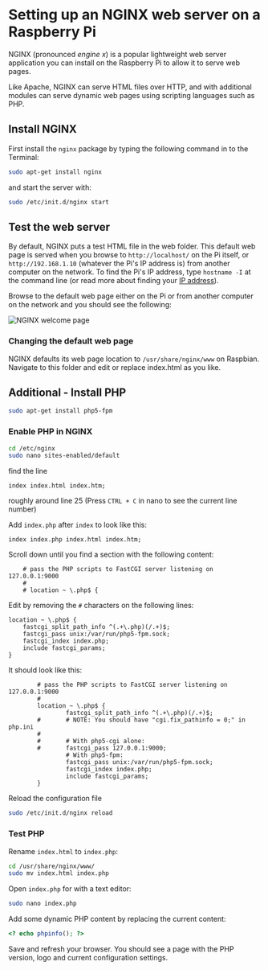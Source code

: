 # Setting up an NGINX web server on a Raspberry Pi

NGINX (pronounced *engine x*) is a popular lightweight web server application you can install on the Raspberry Pi to allow it to serve web pages.

Like Apache, NGINX can serve HTML files over HTTP, and with additional modules can serve dynamic web pages using scripting languages such as PHP.

## Install NGINX

First install the `nginx` package by typing the following command in to the Terminal:

```bash
sudo apt-get install nginx
```

and start the server with:

```bash
sudo /etc/init.d/nginx start
```

## Test the web server

By default, NGINX puts a test HTML file in the web folder. This default web page is served when you browse to `http://localhost/` on the Pi itself, or `http://192.168.1.10` (whatever the Pi's IP address is) from another computer on the network. To find the Pi's IP address, type `hostname -I` at the command line (or read more about finding your [IP address](../../troubleshooting/hardware/networking/ip-address.md)).

Browse to the default web page either on the Pi or from another computer on the network and you should see the following:

![NGINX welcome page](images/nginx-welcome.png)

### Changing the default web page

NGINX defaults its web page location to `/usr/share/nginx/www` on Raspbian. Navigate to this folder and edit or replace index.html as you like.


## Additional - Install PHP

```bash
sudo apt-get install php5-fpm
```

### Enable PHP in NGINX

```bash
cd /etc/nginx
sudo nano sites-enabled/default 
```

find the line 
```
index index.html index.htm;
```

roughly around line 25 (Press `CTRL + C` in nano to see the current line number)

Add `index.php` after `index` to look like this:

```
index index.php index.html index.htm;
```

Scroll down until you find a section with the following content:

```
	# pass the PHP scripts to FastCGI server listening on 127.0.0.1:9000
	#
	# location ~ \.php$ {
```

Edit by removing the `#` characters on the following lines:

```
location ~ \.php$ {
	fastcgi_split_path_info ^(.+\.php)(/.+)$;
	fastcgi_pass unix:/var/run/php5-fpm.sock;
	fastcgi_index index.php;
	include fastcgi_params;
}

```

It should look like this:

```
        # pass the PHP scripts to FastCGI server listening on 127.0.0.1:9000
        #
        location ~ \.php$ {
                fastcgi_split_path_info ^(.+\.php)(/.+)$;
        #       # NOTE: You should have "cgi.fix_pathinfo = 0;" in php.ini
        #
        #       # With php5-cgi alone:
        #       fastcgi_pass 127.0.0.1:9000;
                # With php5-fpm:
                fastcgi_pass unix:/var/run/php5-fpm.sock;
                fastcgi_index index.php;
                include fastcgi_params;
        }
```

Reload the configuration file

```bash
sudo /etc/init.d/nginx reload
```

### Test PHP

Rename `index.html` to `index.php`:

```bash
cd /usr/share/nginx/www/
sudo mv index.html index.php
```

Open `index.php` for with a text editor:

```bash
sudo nano index.php
```

Add some dynamic PHP content by replacing the current content:
```php
<? echo phpinfo(); ?>
``` 

Save and refresh your browser. You should see a page with the PHP version, logo and current configuration settings.
